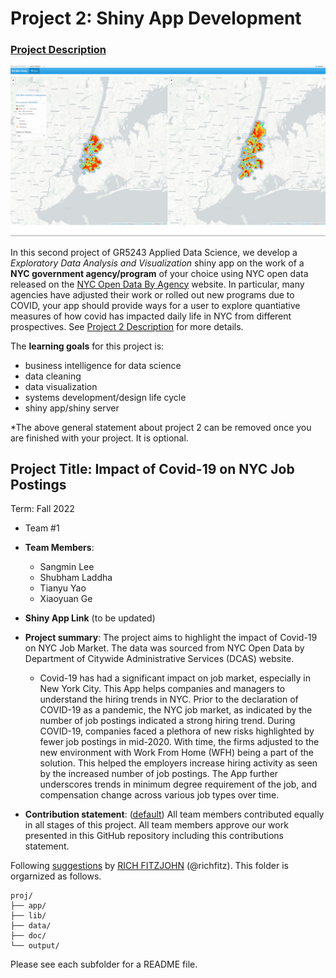 # Project 2: Shiny App Development

### [Project Description](doc/project2_desc.md)

![screenshot](doc/figs/map.jpg)

In this second project of GR5243 Applied Data Science, we develop a *Exploratory Data Analysis and Visualization* shiny app on the work of a **NYC government agency/program** of your choice using NYC open data released on the [NYC Open Data By Agency](https://opendata.cityofnewyork.us/data/) website. In particular, many agencies have adjusted their work or rolled out new programs due to COVID, your app should provide ways for a user to explore quantiative measures of how covid has impacted daily life in NYC from different prospectives. See [Project 2 Description](doc/project2_desc.md) for more details.  

The **learning goals** for this project is:

- business intelligence for data science
- data cleaning
- data visualization
- systems development/design life cycle
- shiny app/shiny server

*The above general statement about project 2 can be removed once you are finished with your project. It is optional.

## Project Title: Impact of Covid-19 on NYC Job Postings
Term: Fall 2022

+ Team #1
+ **Team Members**:
	+ Sangmin Lee
	+ Shubham Laddha
	+ Tianyu Yao
	+ Xiaoyuan Ge

+ **Shiny App Link** (to be updated)

+ **Project summary**: The project aims to highlight the impact of Covid-19 on NYC Job Market. The data was sourced from NYC Open Data by Department of Citywide Administrative Services (DCAS) website.
	+ Covid-19 has had a significant impact on job market, especially in New York City. This App helps companies and managers to understand the hiring trends in NYC. Prior to the declaration of COVID-19 as a pandemic, the NYC job market, as indicated by the number of job postings indicated a strong hiring trend. During COVID-19, companies faced a plethora of new risks highlighted by fewer job postings in mid-2020. With time, the firms adjusted to the new environment with Work From Home (WFH) being a part of the solution. This helped the employers increase hiring activity as seen by the increased number of job postings. The App further underscores trends in minimum degree requirement of the job, and compensation change across various job types over time.

+ **Contribution statement**: ([default](doc/a_note_on_contributions.md)) All team members contributed equally in all stages of this project. All team members approve our work presented in this GitHub repository including this contributions statement. 

Following [suggestions](http://nicercode.github.io/blog/2013-04-05-projects/) by [RICH FITZJOHN](http://nicercode.github.io/about/#Team) (@richfitz). This folder is orgarnized as follows.

```
proj/
├── app/
├── lib/
├── data/
├── doc/
└── output/
```

Please see each subfolder for a README file.

